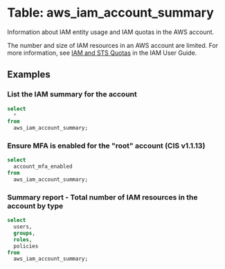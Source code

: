 # Table: aws_iam_account_summary

Information about IAM entity usage and IAM quotas in the AWS account.

The number and size of IAM resources in an AWS account are limited. For more information, see [IAM and STS Quotas](https://docs.aws.amazon.com/IAM/latest/UserGuide/reference_iam-quotas.html) in the IAM User Guide.

## Examples

### List the IAM summary for the account 
```sql
select
  *
from
  aws_iam_account_summary;
```

### Ensure MFA is enabled for the "root" account (CIS v1.1.13)
```sql
select
  account_mfa_enabled
from
  aws_iam_account_summary;
```




### Summary report - Total number of IAM resources in the account by type
```sql
select
  users,
  groups,
  roles,
  policies
from
  aws_iam_account_summary;
```